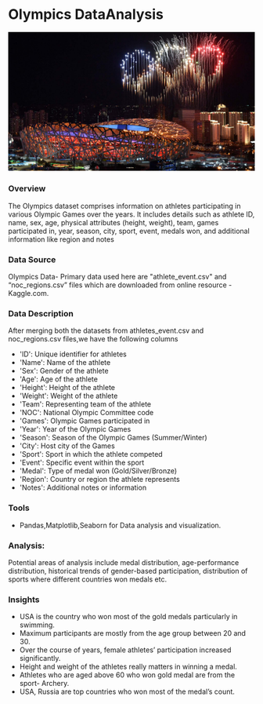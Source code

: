 # Olympics DataAnalysis
![Project Banner](./assets/OlympicsOpeningCeremony020522.png)
### Overview
The Olympics dataset comprises information on athletes participating in various Olympic Games over the years. It includes details such as athlete ID, name, sex, age, physical attributes (height, weight), team, games participated in, year, season, city, sport, event, medals won, and additional information like region and notes
### Data Source
Olympics Data- Primary data  used here are "athlete_event.csv" and “noc_regions.csv” files
which are downloaded from online resource -Kaggle.com.
### Data Description
After merging both the datasets from athletes_event.csv and noc_regions.csv files,we have the following columns
-	'ID': Unique identifier for athletes
-	'Name': Name of the athlete
-	'Sex': Gender of the athlete
-	'Age': Age of the athlete
-	'Height': Height of the athlete
-	'Weight': Weight of the athlete
-	'Team': Representing team of the athlete
-	'NOC': National Olympic Committee code
-	'Games': Olympic Games participated in
-	'Year': Year of the Olympic Games
-	'Season': Season of the Olympic Games (Summer/Winter)
-	'City': Host city of the Games
-	'Sport': Sport in which the athlete competed
-	'Event': Specific event within the sport
-	'Medal': Type of medal won (Gold/Silver/Bronze)
-	'Region': Country or region the athlete represents
-	'Notes': Additional notes or information
### Tools
 - Pandas,Matplotlib,Seaborn for Data analysis and visualization.
### Analysis:
Potential areas of analysis include medal distribution, age-performance distribution, historical trends of gender-based participation, distribution of sports where different countries won medals etc.
### Insights
-	USA is the country who won most of the gold medals particularly in swimming.
-	Maximum participants are mostly from the age group between 20 and 30.
-	Over the course of years, female athletes’ participation increased significantly.
-	Height and weight of the athletes really matters in winning a medal.
-	Athletes who are aged above 60 who won gold medal are from the sport- Archery.
-	USA, Russia are top countries who won most of the medal’s count.



